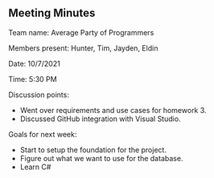 ## Meeting Minutes

Team name: Average Party of Programmers

Members present: Hunter, Tim, Jayden, Eldin

Date: 10/7/2021

Time: 5:30 PM

Discussion points: 

* Went over requirements and use cases for homework 3.
* Discussed GitHub integration with Visual Studio.

Goals for next week:

* Start to setup the foundation for the project.
* Figure out what we want to use for the database.
* Learn C#